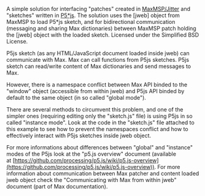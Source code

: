 
A simple solution for interfacing "patches" created in [MaxMSP/Jitter](https://cycling74.com/) and "sketches" written in [P5*js](https://p5js.org/). The solution uses the [jweb] object from MaxMSP to load P5*js sketch, and for bidirectional communication (messaging and sharing Max dictionaries) between MaxMSP patch holding the [jweb] object with the loaded sketch. Licensed under the Simplified BSD License.

P5js sketch (as any HTML/JavaScript document loaded inside jweb) can communicate with Max. Max can call functions from P5js sketches. P5js sketch can read/write content of Max dictionaries and send messages to Max.

However, there is a namespace conflict between Max API binded to the "window" object (accessible from within jweb) and P5js API binded by default to the same object (in so called "global mode").

There are several methods to circumvent this problem, and one of the simpler ones (requiring editing only the "sketch.js" file) is using P5js in so called "instance mode". Look at the code in the "sketch.js" file attached to this example to see how to prevent the namespaces conflict and how to effectively interact with P5js sketches inside jweb object.

For more informations about differences between "global" and "instance" modes of the P5js look at the "p5.js overview" document (available at [https://github.com/processing/p5.js/wiki/p5.js-overview](https://github.com/processing/p5.js/wiki/p5.js-overview)). For more information about communication between Max patcher and content loaded jweb object check the "Communicating with Max from within jweb" document (part of Max documentation).